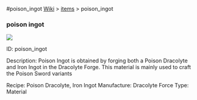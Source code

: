 #poison_ingot
<a href="/wiki.html">Wiki</a> > <a href="/posts/wiki/items">items</a> > <a>poison_ingot</a>
<div class="iteminfo">
<h3>poison ingot</h3>
<img class="pixelimage" src="https://dragon-force-studio.com/images/EF_wiki/poison_ingot.png">

<a class="iteminfoitem">ID: poison_ingot</a></div>
Description:  Poison Ingot is obtained by forging both a Poison Dracolyte and Iron Ingot in the Dracolyte Forge.  This material is mainly used to craft the Poison Sword variants

Recipe:  Poison Dracolyte,  Iron Ingot
Manufacture: Dracolyte Force
Type: Material